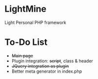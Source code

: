 LightMine
====

Light Personal PHP framework




To-Do List
====

- ~~Main page~~
- Plugin integration: ~~script~~, class & header
- ~~JQuery integration as plugin~~
- Better meta generator in index.php
